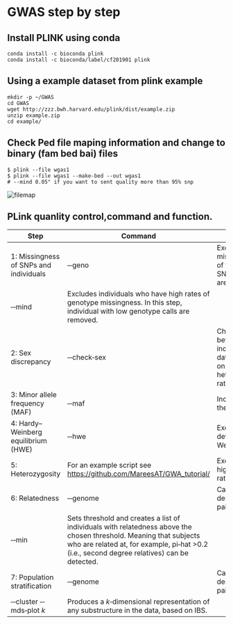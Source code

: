 # GWAS step by step

## Install PLINK using conda 
```
conda install -c bioconda plink
conda install -c bioconda/label/cf201901 plink
```

## Using a example dataset from plink example
```
mkdir -p ~/GWAS
cd GWAS
wget http://zzz.bwh.harvard.edu/plink/dist/example.zip
unzip example.zip
cd example/

```
## Check Ped file maping information and change to binary (fam bed bai) files
```
$ plink --file wgas1
$ plink --file wgas1 --make-bed --out wgas1
# --mind 0.05" if you want to sent quality more than 95% snp
```
![filemap](https://www.researchgate.net/publication/281588338/figure/fig6/AS:281417826226190@1444106646899/Genome-wide-association-data-files-GWA-data-files-are-typically-organized-into_W640.jpg) 







## PLink quanlity control,command and function.
| Step                                   | Command                                                      | Function                                                     |
| -------------------------------------- | ------------------------------------------------------------ | ------------------------------------------------------------ |
| 1: Missingness of SNPs and individuals | ‐‐geno                                                       | Excludes SNPs that are missing in a large proportion of the subjects. In this step, SNPs with low genotype calls are removed. |
| ‐‐mind                                 | Excludes individuals who have high rates of genotype missingness. In this step, individual with low genotype calls are removed. |                                                              |
| 2: Sex discrepancy                     | ‐‐check‐sex                                                  | Checks for discrepancies between sex of the individuals recorded in the dataset and their sex based on X chromosome heterozygosity/homozygosity rates. |
| 3: Minor allele frequency (MAF)        | ‐‐maf                                                        | Includes only SNPs above the set MAF threshold.              |
| 4: Hardy–Weinberg equilibrium (HWE)    | ‐‐hwe                                                        | Excludes markers which deviate from Hardy–Weinberg equilibrium. |
| 5: Heterozygosity                      | For an example script see https://github.com/MareesAT/GWA_tutorial/ | Excludes individuals with high or low heterozygosity rates   |
| 6: Relatedness                         | ‐‐genome                                                     | Calculates identity by descent (IBD) of all sample pairs.    |
| ‐‐min                                  | Sets threshold and creates a list of individuals with relatedness above the chosen threshold. Meaning that subjects who are related at, for example, pi‐hat >0.2 (i.e., second degree relatives) can be detected. |                                                              |
| 7: Population stratification           | ‐‐genome                                                     | Calculates identity by descent (IBD) of all sample pairs.    |
| ‐‐cluster ‐‐mds‐plot *k*               | Produces a *k*‐dimensional representation of any substructure in the data, based on IBS. |                                                              |
